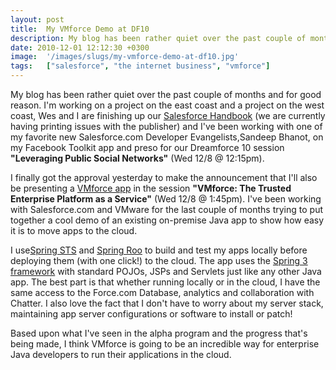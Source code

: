 ```yaml
---
layout: post
title:  My VMforce Demo at DF10
description: My blog has been rather quiet over the past couple of months and for good reason. Im working on a project on the east coast and a project on the west coast, Wes and I are finishing up our Salesforce Handbook (we are currently having printing issues with the publisher) and Ive been working with one of my favorite new Salesforce.com Developer Evangelists,Sandeep Bhanot, on my Facebook Toolkit app and preso for our Dreamforce 10 session Leveraging Public Social Networks  (Wed 12/8 @ 12-15pm). I fi
date: 2010-12-01 12:12:30 +0300
image:  '/images/slugs/my-vmforce-demo-at-df10.jpg'
tags:   ["salesforce", "the internet business", "vmforce"]
---
```

<p>My blog has been rather quiet over the past couple of months and for good reason. I'm working on a project on the east coast and a project on the west coast, Wes and I are finishing up our <a href="http://salesforcehandbook.wordpress.com/">Salesforce Handbook</a> (we are currently having printing issues with the publisher) and I've been working with one of my favorite new Salesforce.com Developer Evangelists,Sandeep Bhanot, on my Facebook Toolkit app and preso for our Dreamforce 10 session <strong>"Leveraging Public Social Networks"</strong> (Wed 12/8 @ 12:15pm).</p>
<p>I finally got the approval yesterday to make the announcement that I'll also be presenting a <a href="http://www.vmforce.com/" target="_blank">VMforce app</a> in the session <strong>"VMforce: The Trusted Enterprise Platform as a Service"</strong> (Wed 12/8 @ 1:45pm). I've been working with Salesforce.com and VMware for the last couple of months trying to put together a cool demo of an existing on-premise Java app to show how easy it is to move apps to the cloud.</p>
<p>I use<a href="http://www.springsource.com/developer/sts"target="_blank">Spring STS</a> and <a href="http://www.springsource.org/roo"target="_blank">Spring Roo</a> to build and test my apps locally before deploying them (with one click!) to the cloud. The app uses the <a href="http://www.springsource.org/" target="_blank">Spring 3 framework</a> with standard POJOs, JSPs and Servlets just like any other Java app. The best part is that whether running locally or in the cloud, I have the same access to the Force.com Database, analytics and collaboration with Chatter. I also love the fact that I don't have to worry about my server stack, maintaining app server configurations or software to install or patch!</p>
<p>Based upon what I've seen in the alpha program and the progress that's being made, I think VMforce is going to be an incredible way for enterprise Java developers to run their applications in the cloud.</p>
